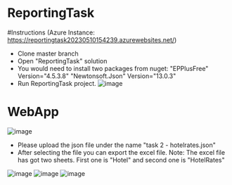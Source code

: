 # ReportingTask
#Instructions (Azure Instance: https://reportingtask20230510154239.azurewebsites.net/)
- Clone master branch
- Open "ReportingTask" solution
- You would need to install two packages from nuget:
    "EPPlusFree" Version="4.5.3.8"
    "Newtonsoft.Json" Version="13.0.3"
- Run ReportingTask project.
![image](https://github.com/Juan-Avila92/ReportingTask/assets/43795308/205783fa-cc62-4c3d-8e65-e150882f7377)

# WebApp
![image](https://github.com/Juan-Avila92/ReportingTask/assets/43795308/77b42d6a-d723-4acd-9997-3b52438df434)

- Please upload the json file under the name "task 2 - hotelrates.json"
- After selecting the file you can export the excel file.
Note: The excel file has got two sheets. First one is "Hotel" and second one is "HotelRates"

![image](https://github.com/Juan-Avila92/ReportingTask/assets/43795308/dbe33d15-41ba-4b62-bd34-e209126eb934)
![image](https://github.com/Juan-Avila92/ReportingTask/assets/43795308/1a1b4d5f-d740-45d1-81d0-f6fc328cedae)
![image](https://github.com/Juan-Avila92/ReportingTask/assets/43795308/d420566c-2ff7-4791-b0a8-898d3efe8c6d)




